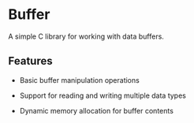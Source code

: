 # Buffer
A simple C library for working with data buffers.

## Features
* Basic buffer manipulation operations

* Support for reading and writing multiple data types

* Dynamic memory allocation for buffer contents
